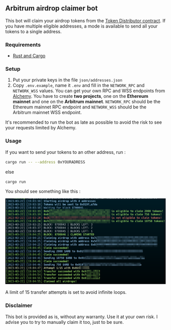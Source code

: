 ## Arbitrum airdrop claimer bot

This bot will claim your airdrop tokens from the [Token Distributor contract](https://arbiscan.io/address/0x67a24ce4321ab3af51c2d0a4801c3e111d88c9d9). If you have multiple eligible addresses, a mode is available to send all your tokens to a single address.

### Requirements
- [Rust and Cargo](https://arbiscan.io/address/0x67a24ce4321ab3af51c2d0a4801c3e111d88c9d9)

### Setup
1. Put your private keys in the file `json/addresses.json`
2. Copy `.env.example`, name it `.env` and fill in the `NETWORK_RPC` and `NETWORK_WSS` values. You can get your own RPC and WSS endpoints from [Alchemy](https://auth.alchemy.com/).
   You have to create **two projects**, one on the **Ethereum mainnet** and one on the **Arbitrum mainnet**. `NETWORK_RPC` should be the Ethereum mainnet RPC endpoint and `NETWORK_WSS` should be the Arbitrum mainnet WSS endpoint.

It's recommended to run the bot as late as possible to avoid the risk to see your requests limited by Alchemy.

### Usage
If you want to send your tokens to an other address, run :
```bash
cargo run -- --address 0xYOURADRESS
```

else
```bash
cargo run
```

You should see something like this :

![Result output](output.png)

A limit of 15 transfer attempts is set to avoid infinite loops. 

### Disclaimer
This bot is provided as is, without any warranty. Use it at your own risk.
I advise you to try to manually claim it too, just to be sure.